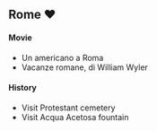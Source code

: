 ## Rome :heart:

#### Movie
- Un americano a Roma
- Vacanze romane, di William Wyler

#### History
- Visit Protestant cemetery
- Visit Acqua Acetosa fountain
